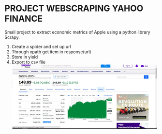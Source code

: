 # PROJECT WEBSCRAPING YAHOO FINANCE
Small project to extract economic metrics of Apple using a python library Scrapy.

1. Create a spider and set up url  
2. Through xpath get item in response(url)  
3. Store in yield  
4. Export to csv file  
![alt text](Yahoo_Apple.jpg)
